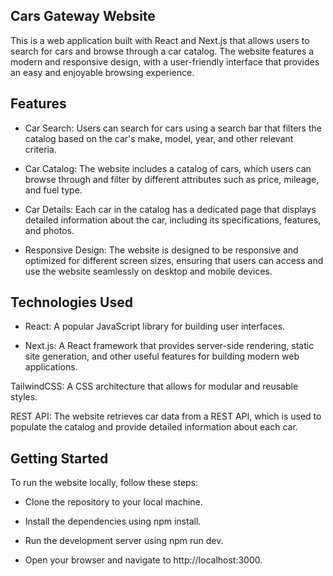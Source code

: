 ## Cars Gateway Website

This is a web application built with React and Next.js that allows users to search for cars and browse through a car catalog. The website features a modern and responsive design, with a user-friendly interface that provides an easy and enjoyable browsing experience.

## Features

- Car Search: Users can search for cars using a search bar that filters the catalog based on the car's make, model, year, and other relevant criteria.

- Car Catalog: The website includes a catalog of cars, which users can browse through and filter by different attributes such as price, mileage, and fuel type.

- Car Details: Each car in the catalog has a dedicated page that displays detailed information about the car, including its specifications, features, and photos.

- Responsive Design: The website is designed to be responsive and optimized for different screen sizes, ensuring that users can access and use the website seamlessly on desktop and mobile devices.

## Technologies Used

- React: A popular JavaScript library for building user interfaces.

- Next.js: A React framework that provides server-side rendering, static site generation, and other useful features for building modern web applications.

TailwindCSS: A CSS architecture that allows for modular and reusable styles.

REST API: The website retrieves car data from a REST API, which is used to populate the catalog and provide detailed information about each car.

## Getting Started

To run the website locally, follow these steps:

- Clone the repository to your local machine.

- Install the dependencies using npm install.

- Run the development server using npm run dev.

- Open your browser and navigate to http://localhost:3000.
